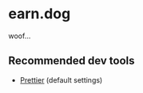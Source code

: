 # earn.dog

woof...

## Recommended dev tools

- [Prettier](https://marketplace.visualstudio.com/items?itemName=esbenp.prettier-vscode) (default settings)
